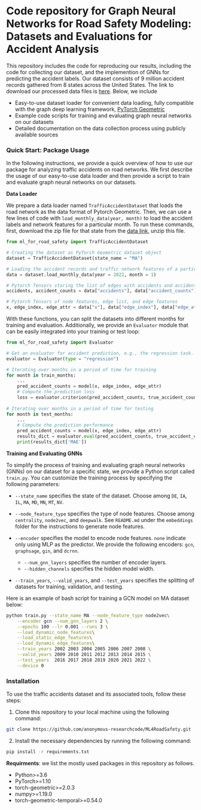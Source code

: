 # Code repository for Graph Neural Networks for Road Safety Modeling: Datasets and Evaluations for Accident Analysis

This repository includes the code for reproducing our results, including the code for collecting our dataset, and the implemention of GNNs for predicting the accident labels. Our dataset consists of 9 million accident records gathered from 8 states across the United States. The link to download our processed data files is [here](https://dataverse.harvard.edu/privateurl.xhtml?token=add1d658-0e71-4007-9735-7976efb8de5e). Below, we include

- Easy-to-use dataset loader for convenient data loading, fully compatible with the graph deep learning framework, [PyTorch Geometric](https://pytorch-geometric.readthedocs.io/en/latest/)
- Example code scripts for training and evaluating graph neural networks on our datasets
- Detailed documentation on the data collection process using publicly available sources

### Quick Start: Package Usage

In the following instructions, we provide a quick overview of how to use our package for analyzing traffic accidents on road networks. We first describe the usage of our easy-to-use data loader and then provide a script to train and evaluate graph neural networks on our datasets.

**Data Loader**

We prepare a data loader named `TrafficAccidentDataset` that loads the road network as the data format of Pytorch Geometric. Then, we can use a few lines of code with `load_monthly_data(year, month)` to load the accident labels and network features for a particular month. To run these commands, first, download the zip file for that state from the [data link](https://dataverse.harvard.edu/privateurl.xhtml?token=add1d658-0e71-4007-9735-7976efb8de5e), unzip this file.

```python
from ml_for_road_safety import TrafficAccidentDataset

# Creating the dataset as PyTorch Geometric dataset object
dataset = TrafficAccidentDataset(state_name = "MA")

# Loading the accident records and traffic network features of a particular month
data = dataset.load_monthly_data(year = 2022, month = 1)

# Pytorch Tensors storing the list of edges with accidents and accident numbers
accidents, accident_counts = data["accidents"], data["accident_counts"]

# Pytorch Tensors of node features, edge list, and edge features
x, edge_index, edge_attr = data["x"], data["edge_index"], data["edge_attr"]
```

With these functions, you can split the datasets into different months for training and evaluation. Additionally, we provide an `Evaluator` module that can be easily integrated into your training or test loop:

```python
from ml_for_road_safety import Evaluator

# Get an evaluator for accident prediction, e.g., the regression task. 
evaluator = Evaluator(type = "regression")

# Iterating over months in a period of time for training
for month in train_months:
    ...
    pred_accident_counts = model(x, edge_index, edge_attr)
    # Compute the prediction loss
    loss = evaluator.criterion(pred_accident_counts, true_accident_counts)
    
# Iterating over months in a period of time for testing
for month in test_months:
    ...
    # Compute the prediction performance
    pred_accident_counts = model(x, edge_index, edge_attr)
    results_dict = evaluator.eval(pred_accident_counts, true_accident_counts)
    print(results_dict['MAE'])
```

**Training and Evaluating GNNs**

To simplify the process of training and evaluating graph neural networks (GNNs) on our dataset for a specific state, we provide a Python script called `train.py`. You can customize the training process by specifying the following parameters:

- `--state_name` specifies the state of the dataset. Choose among `DE`, `IA`, `IL`, `MA`, `MD`, `MN`, `MT`, `NV`. 

- `--node_feature_type` specifies the type of node features. Choose among `centrality`, `node2vec`, and `deepwalk`. See `README.md` under the `embeddings` folder for the instructions to generate node features.
- `--encoder` specifies the model to encode node features. `none` indicate only using MLP as the predictor. We provide the following encoders: `gcn`, `graphsage`, `gin`, and `dcrnn`. 
  -  `--num_gnn_layers` specifies the number of encoder layers.
  - `--hidden_channels` specifies the hidden model width. 
- `--train_years`, `--valid_years`, and `--test_years` specifies the splitting of datasets for training, validation, and testing. 

Here is an example of bash script for training a GCN model on MA dataset below:

```bash
python train.py --state_name MA --node_feature_type node2vec\
    --encoder gcn --num_gnn_layers 2 \
    --epochs 100 --lr 0.001 --runs 3 \
    --load_dynamic_node_features\
    --load_static_edge_features\
    --load_dynamic_edge_features\
    --train_years 2002 2003 2004 2005 2006 2007 2008 \
    --valid_years 2009 2010 2011 2012 2013 2014 2015 \
    --test_years  2016 2017 2018 2019 2020 2021 2022 \
    --device 0
```

### Installation

To use the traffic accidents dataset and its associated tools, follow these steps:

1. Clone this repository to your local machine using the following command:

```bash
git clone https://github.com/anonymous-researchcode/ML4RoadSafety.git
```

2. Install the necessary dependencies by running the following command:

```bash
pip install -r requirements.txt
```

**Requirments**: we list the mostly used packages in this repository as follows.

- Python>=3.6
- PyTorch>=1.10
- torch-geometric>=2.0.3
- numpy>=1.19.0
- torch-geometric-temporal>=0.54.0
